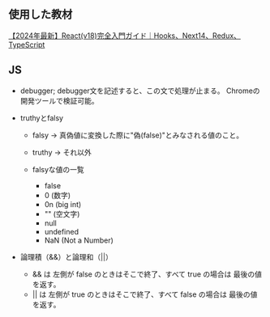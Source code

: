 ## 使用した教材
[【2024年最新】React(v18)完全入門ガイド｜Hooks、Next14、Redux、TypeScript](https://www.udemy.com/course/react-complete-guide/)

## JS
- debugger;
debugger文を記述すると、この文で処理が止まる。
Chromeの開発ツールで検証可能。

- truthyとfalsy
  - falsy → 真偽値に変換した際に"偽(false)"とみなされる値のこと。
  - truthy → それ以外
 
  - falsyな値の一覧
    - false
    - 0 (数字)
    - 0n (big int)
    - "" (空文字)
    - null
    - undefined
    - NaN (Not a Number)

- 論理積（&&）と論理和（||）
  - && は 左側が false のときはそこで終了、すべて true の場合は 最後の値 を返す。
  - || は 左側が true のときはそこで終了、すべて false の場合は 最後の値 を返す。

## 
